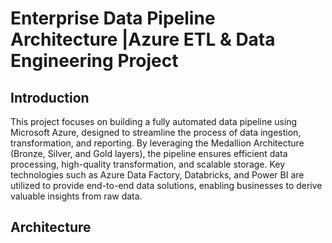 #  Enterprise Data Pipeline Architecture |Azure ETL & Data Engineering Project

## Introduction 
This project focuses on building a fully automated data pipeline using Microsoft Azure, designed to streamline the process of data ingestion, transformation, and reporting. By leveraging the Medallion Architecture (Bronze, Silver, and Gold layers), the pipeline ensures efficient data processing, high-quality transformation, and scalable storage. Key technologies such as Azure Data Factory, Databricks, and Power BI are utilized to provide end-to-end data solutions, enabling businesses to derive valuable insights from raw data.

## Architecture 
